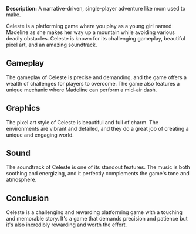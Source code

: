 **Description:** A narrative-driven, single-player adventure like mom used to make.

Celeste is a platforming game where you play as a young girl named Madeline as she makes her way up a mountain while avoiding various deadly obstacles. Celeste is known for its challenging gameplay, beautiful pixel art, and an amazing soundtrack.

## Gameplay

The gameplay of Celeste is precise and demanding, and the game offers a wealth of challenges for players to overcome. The game also features a unique mechanic where Madeline can perform a mid-air dash.

## Graphics

The pixel art style of Celeste is beautiful and full of charm. The environments are vibrant and detailed, and they do a great job of creating a unique and engaging world.

## Sound

The soundtrack of Celeste is one of its standout features. The music is both soothing and energizing, and it perfectly complements the game's tone and atmosphere.

## Conclusion

Celeste is a challenging and rewarding platforming game with a touching and memorable story. It's a game that demands precision and patience but it's also incredibly rewarding and worth the effort.
